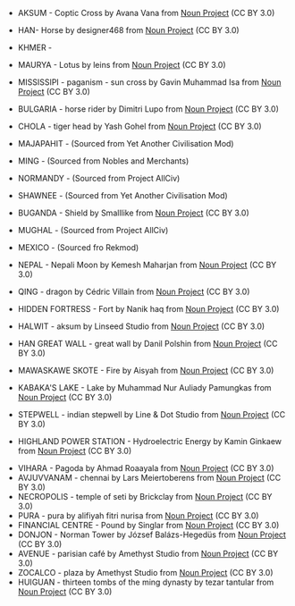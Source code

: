 
* AKSUM - Coptic Cross by Avana Vana from <a href="https://thenounproject.com/browse/icons/term/coptic-cross/" target="_blank" title="Coptic Cross Icons">Noun Project</a> (CC BY 3.0)
* HAN- Horse by designer468 from <a href="https://thenounproject.com/browse/icons/term/horse/" target="_blank" title="Horse Icons">Noun Project</a> (CC BY 3.0)
* KHMER - 
* MAURYA - Lotus by leins from <a href="https://thenounproject.com/browse/icons/term/lotus/" target="_blank" title="Lotus Icons">Noun Project</a> (CC BY 3.0)
* MISSISSIPI - paganism - sun cross by Gavin Muhammad Isa from <a href="https://thenounproject.com/browse/icons/term/paganism-sun-cross/" target="_blank" title="paganism - sun cross Icons">Noun Project</a> (CC BY 3.0)
* BULGARIA - horse rider by Dimitri Lupo from <a href="https://thenounproject.com/browse/icons/term/horse-rider/" target="_blank" title="horse rider Icons">Noun Project</a> (CC BY 3.0)
* CHOLA - tiger head by Yash Gohel from <a href="https://thenounproject.com/browse/icons/term/tiger-head/" target="_blank" title="tiger head Icons">Noun Project</a> (CC BY 3.0)
* MAJAPAHIT - (Sourced from Yet Another Civilisation Mod)
* MING - (Sourced from Nobles and Merchants)
* NORMANDY - (Sourced from Project AllCiv)
* SHAWNEE - (Sourced from Yet Another Civilisation Mod)
* BUGANDA - Shield by Smalllike from <a href="https://thenounproject.com/browse/icons/term/shield/" target="_blank" title="Shield Icons">Noun Project</a> (CC BY 3.0)
* MUGHAL - (Sourced from Project AllCiv)
* MEXICO - (Sourced fro Rekmod)
* NEPAL - Nepali Moon by Kemesh Maharjan from <a href="https://thenounproject.com/browse/icons/term/nepali-moon/" target="_blank" title="Nepali Moon Icons">Noun Project</a> (CC BY 3.0)
* QING - dragon by Cédric Villain from <a href="https://thenounproject.com/browse/icons/term/dragon/" target="_blank" title="dragon Icons">Noun Project</a> (CC BY 3.0)

* HIDDEN FORTRESS - Fort by Nanik haq from <a href="https://thenounproject.com/browse/icons/term/fort/" target="_blank" title="Fort Icons">Noun Project</a> (CC BY 3.0)
* HALWIT - aksum by Linseed Studio from <a href="https://thenounproject.com/browse/icons/term/aksum/" target="_blank" title="aksum Icons">Noun Project</a> (CC BY 3.0)
* HAN GREAT WALL - great wall by Danil Polshin from <a href="https://thenounproject.com/browse/icons/term/great-wall/" target="_blank" title="great wall Icons">Noun Project</a> (CC BY 3.0)
* MAWASKAWE SKOTE - Fire by Aisyah from <a href="https://thenounproject.com/browse/icons/term/fire/" target="_blank" title="Fire Icons">Noun Project</a> (CC BY 3.0)
* KABAKA'S LAKE - Lake by Muhammad Nur Auliady Pamungkas from <a href="https://thenounproject.com/browse/icons/term/lake/" target="_blank" title="Lake Icons">Noun Project</a> (CC BY 3.0)
* STEPWELL - indian stepwell by Line & Dot Studio from <a href="https://thenounproject.com/browse/icons/term/indian-stepwell/" target="_blank" title="indian stepwell Icons">Noun Project</a> (CC BY 3.0)
* HIGHLAND POWER STATION - Hydroelectric Energy by Kamin Ginkaew from <a href="https://thenounproject.com/browse/icons/term/hydroelectric-energy/" target="_blank" title="Hydroelectric Energy Icons">Noun Project</a> (CC BY 3.0)



- VIHARA - Pagoda by Ahmad Roaayala from <a href="https://thenounproject.com/browse/icons/term/pagoda/" target="_blank" title="Pagoda Icons">Noun Project</a> (CC BY 3.0)
- AVJUVVANAM - chennai by Lars Meiertoberens from <a href="https://thenounproject.com/browse/icons/term/chennai/" target="_blank" title="chennai Icons">Noun Project</a> (CC BY 3.0)
- NECROPOLIS - temple of seti by Brickclay from <a href="https://thenounproject.com/browse/icons/term/temple-of-seti/" target="_blank" title="temple of seti Icons">Noun Project</a> (CC BY 3.0)
- PURA - pura by alifiyah fitri nurisa from <a href="https://thenounproject.com/browse/icons/term/pura/" target="_blank" title="pura Icons">Noun Project</a> (CC BY 3.0)
- FINANCIAL CENTRE - Pound by Singlar from <a href="https://thenounproject.com/browse/icons/term/pound/" target="_blank" title="Pound Icons">Noun Project</a> (CC BY 3.0)
- DONJON - Norman Tower by József Balázs-Hegedüs from <a href="https://thenounproject.com/browse/icons/term/norman-tower/" target="_blank" title="Norman Tower Icons">Noun Project</a> (CC BY 3.0)
- AVENUE - parisian café by Amethyst Studio from <a href="https://thenounproject.com/browse/icons/term/parisian-cafe/" target="_blank" title="parisian café Icons">Noun Project</a> (CC BY 3.0)
- ZOCALCO - plaza by Amethyst Studio from <a href="https://thenounproject.com/browse/icons/term/plaza/" target="_blank" title="plaza Icons">Noun Project</a> (CC BY 3.0)
- HUIGUAN - thirteen tombs of the ming dynasty by tezar tantular from <a href="https://thenounproject.com/browse/icons/term/thirteen-tombs-of-the-ming-dynasty/" target="_blank" title="thirteen tombs of the ming dynasty Icons">Noun Project</a> (CC BY 3.0)
